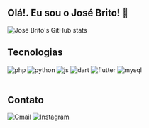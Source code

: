 ## Olá!. Eu sou o José Brito! 🐯

![José Brito's GitHub stats](https://github-readme-stats.vercel.app/api?username=josevbrito&show_icons=true&theme=dark)

## Tecnologias
<div style="display: inline_block">
  <img align="center" alt="php" src="https://img.shields.io/badge/PHP-777BB4?style=for-the-badge&logo=php&logoColor=white" />
  <img align="center" alt="python" src="https://img.shields.io/badge/Python-3776AB?style=for-the-badge&logo=python&logoColor=white" />
  <img align="center" alt="js" src="https://img.shields.io/badge/JavaScript-F7DF1E?style=for-the-badge&logo=javascript&logoColor=black" />
  <img align="center" alt="dart" src="https://img.shields.io/badge/Dart-0175C2?style=for-the-badge&logo=dart&logoColor=white" />
  <img align="center" alt="flutter" src="https://img.shields.io/badge/Flutter-02569B?style=for-the-badge&logo=flutter&logoColor=white" />
  <img align="center" alt="mysql" src="https://img.shields.io/badge/MySQL-00000F?style=for-the-badge&logo=mysql&logoColor=white" />
</div><br/>

## Contato
[![Gmail](https://img.shields.io/badge/Gmail-D14836?style=for-the-badge&logo=gmail&logoColor=white)](josevictorbritoc@gmail.com)
[![Instagram](https://img.shields.io/badge/Instagram-E4405F?style=for-the-badge&logo=instagram&logoColor=white)](https://instagram.com/josevbrito_)

